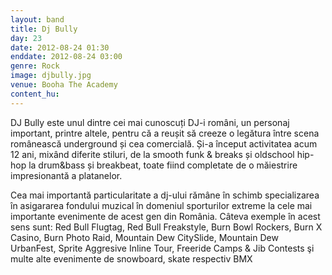 ```yaml
---
layout: band
title: Dj Bully
day: 23
date: 2012-08-24 01:30
enddate: 2012-08-24 03:00
genre: Rock
image: djbully.jpg
venue: Booha The Academy
content_hu: 
---
```


DJ Bully este unul dintre cei mai cunoscuți DJ-i români, un personaj important, printre altele, pentru că a reușit să creeze o legătura între scena românească underground și cea comercială. Și-a început activitatea acum 12 ani, mixând diferite stiluri, de la smooth funk & breaks și oldschool hip-hop la drum&bass și breakbeat, toate fiind completate de o măiestrire impresionantă a platanelor. 

Cea mai importantă particularitate a dj-ului rămâne în schimb specializarea în asigararea fondului muzical în domeniul sporturilor extreme la cele mai importante evenimente de acest  gen din România. Câteva exemple în acest sens sunt:  Red Bull Flugtag, Red Bull Freakstyle, Burn Bowl Rockers, Burn X Casino, Burn Photo Raid, Mountain Dew CitySlide, Mountain Dew UrbanFest, Sprite Aggresive Inline Tour, Freeride Camps & Jib Contests şi multe alte evenimente de snowboard, skate respectiv BMX